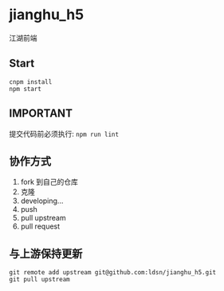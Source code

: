 # jianghu_h5
江湖前端

## Start

```shell
cnpm install
npm start
```
## IMPORTANT

提交代码前必须执行: `npm run lint`

## 协作方式

1. fork 到自己的仓库
2. 克隆
3. developing...
4. push
5. pull upstream
6. pull request

## 与上游保持更新

```shell
git remote add upstream git@github.com:ldsn/jianghu_h5.git
git pull upstream
```
